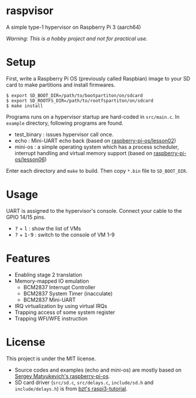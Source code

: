 # raspvisor
A simple type-1 hypervisor on Raspberry Pi 3 (aarch64)

*Warning: This is a hobby project and not for practical use.*

# Setup
First, write a Raspberry Pi OS (previously called Raspbian) image to your SD card to make partitions and install firmwares.
```
$ export SD_BOOT_DIR=/path/to/bootpartiton/on/sdcard
$ export SD_ROOTFS_DIR=/path/to/rootfspartiton/on/sdcard
$ make install
```

Programs runs on a hypervisor startup are hard-coded in `src/main.c`. In `example` directory, following programs are found.
* test_binary : issues hypervisor call once.
* echo : Mini-UART echo back (based on [raspberry-pi-os/lesson02](https://github.com/s-matyukevich/raspberry-pi-os/tree/master/src/lesson02))
* mini-os : a simple operating system which has a process scheduler, interrupt handling and virtual memory support (based on [raspberry-pi-os/lesson06](https://github.com/s-matyukevich/raspberry-pi-os/tree/master/src/lesson06))

Enter each directory and `make` to build. Then copy `*.bin` file to `SD_BOOT_DIR`.

# Usage
UART is assigned to the hypervisor's console. Connect your cable to the GPIO 14/15 pins.
* <kbd>?</kbd> + <kbd>l</kbd> : show the list of VMs
* <kbd>?</kbd> + <kbd>1-9</kbd> : switch to the console of VM 1-9

# Features
* Enabling stage 2 translation
* Memory-mapped IO emulation
  * BCM2837 Interrupt Controller
  * BCM2837 System Timer (inacculate)
  * BCM2837 Mini-UART
* IRQ virtualization by using virtual IRQs
* Trapping access of some system register
* Trapping WFI/WFE instruction

# License

This project is under the MIT license.

* Source codes and examples (echo and mini-os) are mostly based on [Sergey Matyukevich's raspberry-pi-os](https://github.com/s-matyukevich/raspberry-pi-os).
* SD card driver (`src/sd.c`, `src/delays.c`, `include/sd.h` and `include/delays.h`) is from [bzt's raspi3-tutorial](https://github.com/bztsrc/raspi3-tutorial).
